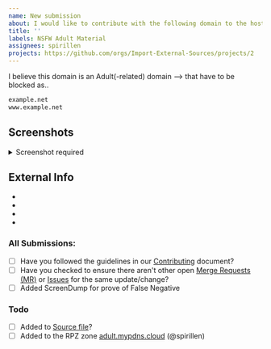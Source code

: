 ```yaml
---
name: New submission
about: I would like to contribute with the following domain to the hosts file
title: ''
labels: NSFW Adult Material
assignees: spirillen
projects: https://github.com/orgs/Import-External-Sources/projects/2
---
```


<!-- Keep any domains in back ticks `(`)`

Screenshot is required within the <details> pane. Leave a blank line before 
and after the image link -->

I believe this domain is an Adult(-related) domain --> that have to 
be blocked as..

```python
example.net
www.example.net
```

## Screenshots

<details><Summary>Screenshot required</summary>



</details>

## External Info
<!-- if you have found your submission elsewhere, Please credit it by pasting a link here --->
- 
- 
- 
- 


### All Submissions:
- [ ] Have you followed the guidelines in our [Contributing](CONTRIBUTING.md) document?
- [ ] Have you checked to ensure there aren't other open
	[Merge Requests (MR)](../merge_requests) or [Issues](../issues) for
	the same update/change?
- [ ] Added ScreenDump for prove of False Negative

### Todo
- [ ] Added to [Source file](submit_here/hosts.txt)?
- [ ] Added to the RPZ zone [adult.mypdns.cloud](https://www.mypdns.org/wiki/RpzList#adult.mypdns.cloud) (@spirillen)
